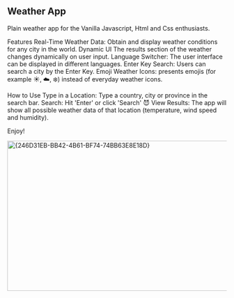 ## Weather App
Plain weather app for the Vanilla Javascript, Html and Css enthusiasts.

Features
Real-Time Weather Data: Obtain and display weather conditions for any city in the world.
Dynamic UI The results section of the weather changes dynamically on user input.
Language Switcher: The user interface can be displayed in different languages.
Enter Key Search: Users can search a city by the Enter Key.
Emoji Weather Icons: presents emojis (for example ☀️, ☁️, ❄️) instead of everyday weather icons.

How to Use
Type in a Location: Type a country, city or province in the search bar.
Search: Hit 'Enter' or click 'Search' 😈
View Results: The app will show all possible weather data of that location (temperature, wind speed and humidity).

Enjoy!

<img width="679" height="345" alt="{246D31EB-BB42-4B61-BF74-74BB63E8E18D}" src="https://github.com/user-attachments/assets/413b0905-2555-4dfd-b0d5-22a72f4ce247" />



